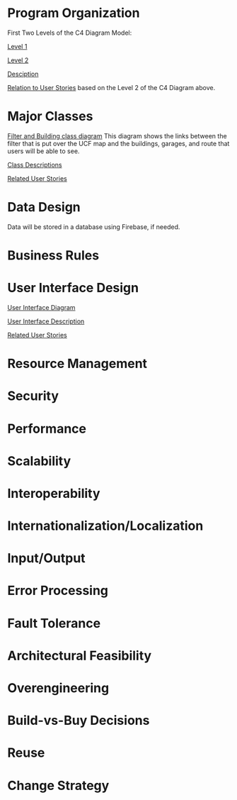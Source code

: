 Program Organization
===
First Two Levels of the C4 Diagram Model:

[Level 1](https://docs.google.com/drawings/d/1c-6kSGmjtPCjN_mEDOcLGAIN6KLTDg-4bDjwdkh7MEM/edit?usp=sharing)

[Level 2](https://docs.google.com/drawings/d/1sgB8dRMHmqtu1S_O6Bxsil1PMVNQ2EpTfCy_VT-kDvA/edit?usp=sharing)

[Desciption](https://docs.google.com/document/d/1dGspDJ2UddVRebr2o0kcjRnoMiLH6ZBOuizJSVkpcQ4/edit?usp=sharing)

[Relation to User Stories](https://docs.google.com/spreadsheets/d/1M_ln6ihm26gYYpeJPvi5UznOYSBsz13smrJnPS2PgDU/edit?usp=sharing) based
on the Level 2 of the C4 Diagram above.

Major Classes
===
[Filter and Building class diagram](https://www.lucidchart.com/invitations/accept/ca94d761-6e0c-4333-9405-95fb87ec8580)
This diagram shows the links between the filter that is put over the UCF map and the buildings, garages, and route that users will be able to see.

[Class Descriptions](https://docs.google.com/document/d/1QSI1F7FovfD75h76nOl4Rfxur2yqmRN8nwEtyDUsk1o/edit?usp=sharing)

[Related User Stories](https://docs.google.com/spreadsheets/d/1k7q2BV7jlDt9QNjrzUYfFlQOx1ptZoENrk4T_eiTI3E/edit?usp=sharing)

Data Design
===
Data will be stored in a database using Firebase, if needed.

Business Rules
===

User Interface Design
===
[User Interface Diagram](https://docs.google.com/drawings/d/16DPH29ViC9o1byNa-bV2rYDFJ4SD3fNrLsuwYscEsiA/edit?usp=sharing)

[User Interface Description](https://docs.google.com/document/d/1NbHeXcBzvRX_gwZu9qL7QONij4zAqkXUbm0EJtyyrIs/edit?usp=sharing)

[Related User Stories](https://docs.google.com/spreadsheets/d/176kv5p055fJC5ESXw7EtPdeijBrr9F2iLoWR1RY9rsE/edit?usp=sharing)

Resource Management
===

Security
===

Performance
===

Scalability
===

Interoperability
===

Internationalization/Localization
===

Input/Output
===

Error Processing
===

Fault Tolerance
===

Architectural Feasibility
===

Overengineering
===

Build-vs-Buy Decisions
===

Reuse
===

Change Strategy
===

